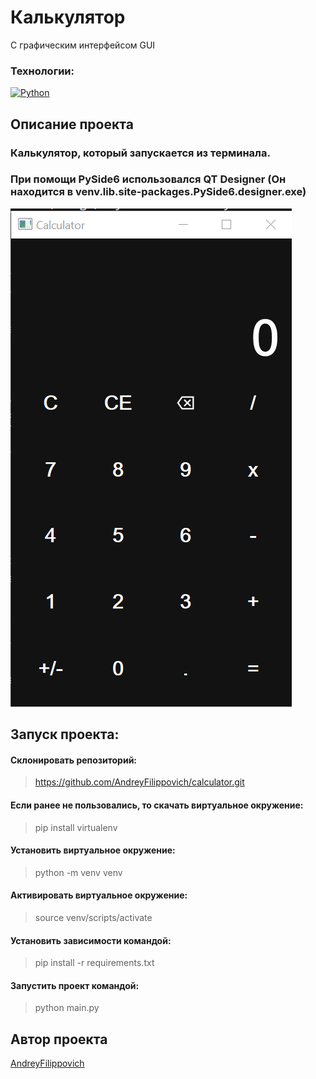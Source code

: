 # Калькулятор
С графическим интерфейсом GUI

### Технологии:
[![Python](https://img.shields.io/badge/-Python-464646?style=flat-square&logo=Python)](https://www.python.org/)

## Описание проекта

### Калькулятор, который запускается из терминала.
### При помощи PySide6 использовался QT Designer (Он находится в venv.lib.site-packages.PySide6.designer.exe)

![Внешний вид калькулятора](https://github.com/AndreyFilippovich/calculator/blob/main/photo.png)

## Запуск проекта:

#### Склонировать репозиторий:
> https://github.com/AndreyFilippovich/calculator.git

#### Если ранее не пользовались, то скачать виртуальное окружение:
> pip install virtualenv

#### Установить виртуальное окружение:
> python -m venv venv

#### Активировать виртуальное окружение:
> source venv/scripts/activate

#### Установить зависимости командой:
> pip install -r requirements.txt

#### Запустить проект командой:
> python main.py

## Автор проекта
[AndreyFilippovich](https://github.com/AndreyFilippovich)
